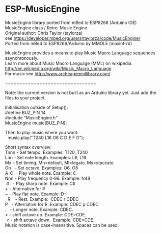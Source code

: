 # ESP-MusicEngine
MusicEngine library ported from mBed to ESP8266 (Arduino IDE)<br>
MusicEngine class / Retro  Music Engine<br>
Original author: Chris Taylor (taylorza)<br>
see https://developer.mbed.org/users/taylorza/code/MusicEngine/<br>
Ported from mBed to ESP8266/Arduino by MMOLE (maxint-rd)

MusicEngine provides a means to play Music Macro Language sequences asynchronously.<br>Learn more about Music Macro Language (MML) on wikipedia:<br>
   http://en.wikipedia.org/wiki/Music_Macro_Language<br>
   For music see http://www.archeagemmllibrary.com/

================================

Note: the current version is not built as an Arduino library yet. Just add the files to your project.

Initialisation outside of Setup():<br>
  #define BUZ_PIN 14<br>
  #include "MusicEngine.h"<br>
  MusicEngine music(BUZ_PIN);<br>
  
Then to play music where you want:<br>
  music.play("T240 L16 O6 C D E F G");
  
Short syntax overview:<br>
  Tnnn - Set tempo. Examples: T120, T240<br>
  Lnn  - Set note length. Examples: L8, L16<br>
  Mx   - Set timing. Mn=default, Ml=legato, Ms=staccato<br>
  On   - Set octave. Examples: O6, O8<br>
  A-C  - Play whole note. Example: C<br>
  Nnn  - Play frequency 0-96. Example: N48<br>
  #    - Play sharp note. Example: C#<br>
  &plus;    - Alternative for #<br>
  &minus;    - Play flat note. Example: D-&nbsp;<br>
  R    - Rest. Example:  CDEC r CDEC<br>
  P    - Alternative for R. Example:  CDEC p CDEC<br>
  .    - Longer note. Example: CDEC.&nbsp;<br>
  &gt; - shift actave up.  Example: CDE&gt;CDE.&nbsp;<br>
  &lt; - shift actave down.  Example: CDE&lt;CDE.&nbsp;<br>
 Music notation is case-insensitive. Spaces can be used.

